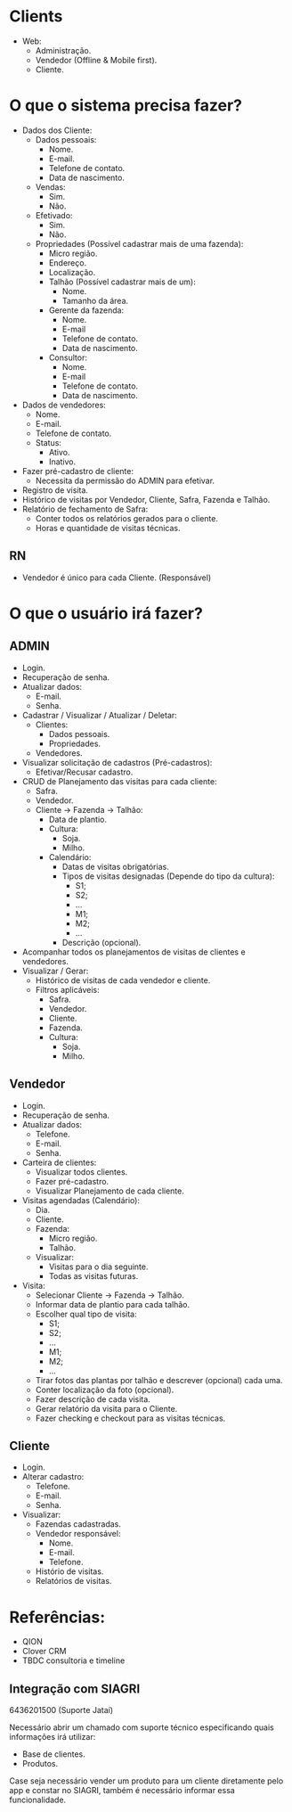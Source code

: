 # Clients

- Web:
  - Administração.
  - Vendedor (Offline & Mobile first).
  - Cliente.

# O que o sistema precisa fazer?

<!-- - Integrar com SIAGRI:
  - Extrair dados já existentes de cada cliente:
    - Base de cadastro.
    - Histórico de vendas:
      - Safra.
      - Ano. -->

- Dados dos Cliente:
  - Dados pessoais:
    - Nome.
    - E-mail.
    - Telefone de contato.
    - Data de nascimento.
  - Vendas:
    - Sim.
    - Não.
  - Efetivado:
    - Sim.
    - Não.
  - Propriedades (Possível cadastrar mais de uma fazenda):
    - Micro região.
    - Endereço.
    - Localização.
    - Talhão (Possível cadastrar mais de um):
      - Nome.
      - Tamanho da área.
    - Gerente da fazenda:
      - Nome.
      - E-mail
      - Telefone de contato.
      - Data de nascimento.
    - Consultor:
      - Nome.
      - E-mail
      - Telefone de contato.
      - Data de nascimento.
- Dados de vendedores:
  - Nome.
  - E-mail.
  - Telefone de contato.
  - Status:
    - Ativo.
    - Inativo.
- Fazer pré-cadastro de cliente:
  - Necessita da permissão do ADMIN para efetivar.
- Registro de visita.
- Histórico de visitas por Vendedor, Cliente, Safra, Fazenda e Talhão.
- Relatório de fechamento de Safra:
  - Conter todos os relatórios gerados para o cliente.
  - Horas e quantidade de visitas técnicas.

## RN

- Vendedor é único para cada Cliente. (Responsável)

# O que o usuário irá fazer?

## ADMIN

- Login.
- Recuperação de senha.
- Atualizar dados:
  - E-mail.
  - Senha.
- Cadastrar / Visualizar / Atualizar / Deletar:
  - Clientes:
    - Dados pessoais.
    - Propriedades.
  - Vendedores.
- Visualizar solicitação de cadastros (Pré-cadastros):
  - Efetivar/Recusar cadastro.
- CRUD de Planejamento das visitas para cada cliente:
  - Safra.
  - Vendedor.
  - Cliente -> Fazenda -> Talhão:
    - Data de plantio.
    - Cultura:
      - Soja.
      - Milho.
    - Calendário:
      - Datas de visitas obrigatórias.
      - Tipos de visitas designadas (Depende do tipo da cultura):
        - S1;
        - S2;
        - ...
        - M1;
        - M2;
        - ...
      - Descrição (opcional).
- Acompanhar todos os planejamentos de visitas de clientes e vendedores.
- Visualizar / Gerar:
  - Histórico de visitas de cada vendedor e cliente.
  - Filtros aplicáveis:
    - Safra.
    - Vendedor.
    - Cliente.
    - Fazenda.
    - Cultura:
      - Soja.
      - Milho.

## Vendedor

- Login.
- Recuperação de senha.
- Atualizar dados:
  - Telefone.
  - E-mail.
  - Senha.
- Carteira de clientes:
  - Visualizar todos clientes.
  - Fazer pré-cadastro.
  - Visualizar Planejamento de cada cliente.
- Visitas agendadas (Calendário):
  - Dia.
  - Cliente.
  - Fazenda:
    - Micro região.
    - Talhão.
  - Visualizar:
    - Visitas para o dia seguinte.
    - Todas as visitas futuras.
- Visita:
  - Selecionar Cliente -> Fazenda -> Talhão.
  - Informar data de plantio para cada talhão.
  - Escolher qual tipo de visita:
    - S1;
    - S2;
    - ...
    - M1;
    - M2;
    - ...
  - Tirar fotos das plantas por talhão e descrever (opcional) cada uma.
  - Conter localização da foto (opcional).
  - Fazer descrição de cada visita.
  - Gerar relatório da visita para o Cliente.
  - Fazer checking e checkout para as visitas técnicas.

## Cliente

- Login.
- Alterar cadastro:
  - Telefone.
  - E-mail.
  - Senha.
- Visualizar:
  - Fazendas cadastradas.
  - Vendedor responsável:
    - Nome.
    - E-mail.
    - Telefone.
  - Histório de visitas.
  - Relatórios de visitas.

# Referências:

- QION
- Clover CRM
- TBDC consultoria e timeline

## Integração com SIAGRI

6436201500 (Suporte Jataí)

Necessário abrir um chamado com suporte técnico especificando quais informações irá utilizar:

- Base de clientes.
- Produtos.

Case seja necessário vender um produto para um cliente diretamente pelo app e constar no SIAGRI, também é necessário informar essa funcionalidade.
